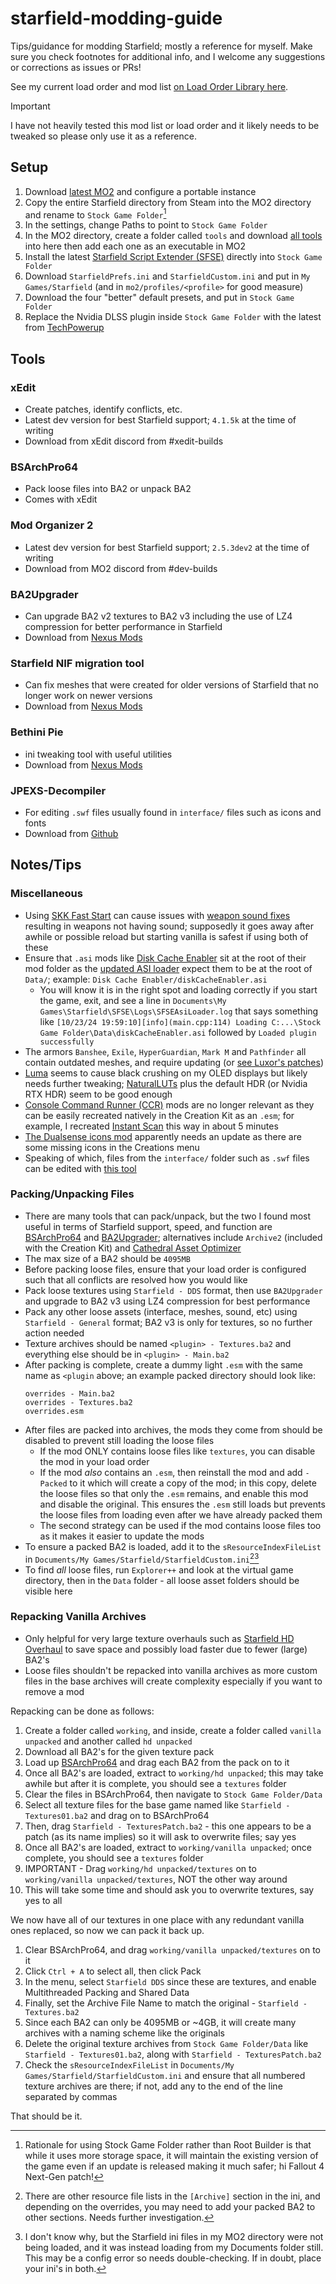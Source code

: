 # starfield-modding-guide
Tips/guidance for modding Starfield; mostly a reference for myself. Make sure you check footnotes for additional info, and I welcome any suggestions or corrections as issues or PRs!

See my current load order and mod list [on Load Order Library here](https://loadorderlibrary.com/lists/a-better-starfield#modlist.txt).

> [!IMPORTANT]
> I have not heavily tested this mod list or load order and it likely needs to be tweaked so please only use it as a reference.

## Setup

1. Download [latest MO2](#mod-organizer-2) and configure a portable instance
1. Copy the entire Starfield directory from Steam into the MO2 directory and rename to `Stock Game Folder`[^1]
1. In the settings, change Paths to point to `Stock Game Folder`
1. In the MO2 directory, create a folder called `tools` and download [all tools](#tools) into here then add each one as an executable in MO2
1. Install the latest [Starfield Script Extender (SFSE)](https://www.nexusmods.com/starfield/mods/106) directly into `Stock Game Folder`
1. Download `StarfieldPrefs.ini` and `StarfieldCustom.ini` and put in `My Games/Starfield` (and in `mo2/profiles/<profile>` for good measure)
1. Download the four "better" default presets, and put in `Stock Game Folder`
1. Replace the Nvidia DLSS plugin inside `Stock Game Folder` with the latest from [TechPowerup](https://www.techpowerup.com/download/nvidia-dlss-dll/)

[^1]: Rationale for using Stock Game Folder rather than Root Builder is that while it uses more storage space, it will maintain the existing version of the game even if an update is released making it much safer; hi Fallout 4 Next-Gen patch!

## Tools

### xEdit
- Create patches, identify conflicts, etc.
- Latest dev version for best Starfield support; `4.1.5k` at the time of writing
- Download from xEdit discord from #xedit-builds

### BSArchPro64
- Pack loose files into BA2 or unpack BA2
- Comes with xEdit

### Mod Organizer 2
- Latest dev version for best Starfield support; `2.5.3dev2` at the time of writing
- Download from MO2 discord from #dev-builds

### BA2Upgrader
- Can upgrade BA2 v2 textures to BA2 v3 including the use of LZ4 compression for better performance in Starfield
- Download from [Nexus Mods](https://www.nexusmods.com/starfield/mods/1192)

### Starfield NIF migration tool
- Can fix meshes that were created for older versions of Starfield that no longer work on newer versions
- Download from [Nexus Mods](https://www.nexusmods.com/starfield/mods/9234)

### Bethini Pie
- ini tweaking tool with useful utilities
- Download from [Nexus Mods](https://www.nexusmods.com/site/mods/631)

### JPEXS-Decompiler

- For editing `.swf` files usually found in `interface/` files such as icons and fonts
- Download from [Github](https://github.com/jindrapetrik/jpexs-decompiler)

## Notes/Tips

### Miscellaneous

- Using [SKK Fast Start](https://www.nexusmods.com/starfield/mods/5971) can cause issues with [weapon sound fixes](https://www.nexusmods.com/starfield/mods/10776?tab=posts) resulting in weapons not having sound; supposedly it goes away after awhile or possible reload but starting vanilla is safest if using both of these
- Ensure that `.asi` mods like [Disk Cache Enabler](https://www.nexusmods.com/starfield/mods/2245) sit at the root of their mod folder as the [updated ASI loader](https://www.nexusmods.com/starfield/mods/8055) expect them to be at the root of `Data/`; example: `Disk Cache Enabler/diskCacheEnabler.asi`
  - You will know it is in the right spot and loading correctly if you start the game, exit, and see a line in `Documents\My Games\Starfield\SFSE\Logs\SFSEAsiLoader.log` that says something like `[10/23/24 19:59:10][info](main.cpp:114) Loading C:...\Stock Game Folder\Data\diskCacheEnabler.asi` followed by `Loaded plugin successfully`
- The armors `Banshee`, `Exile`, `HyperGuardian`, `Mark M` and `Pathfinder` all contain outdated meshes, and require updating (or [see Luxor's patches](https://www.nexusmods.com/starfield/mods/9468))
- [Luma](https://www.nexusmods.com/starfield/mods/4821) seems to cause black crushing on my OLED displays but likely needs further tweaking; [NaturalLUTs](https://www.nexusmods.com/starfield/mods/1119) plus the default HDR (or Nvidia RTX HDR) seem to be good enough
- [Console Command Runner (CCR)](https://www.nexusmods.com/starfield/mods/7318) mods are no longer relevant as they can be easily recreated natively in the Creation Kit as an `.esm`; for example, I recreated [Instant Scan](https://www.nexusmods.com/starfield/mods/759) this way in about 5 minutes
- [The Dualsense icons mod](https://www.nexusmods.com/starfield/mods/215) apparently needs an update as there are some missing icons in the Creations menu
- Speaking of which, files from the `interface/` folder such as `.swf` files can be edited with [this tool](#jpexs-decompiler)

### Packing/Unpacking Files

- There are many tools that can pack/unpack, but the two I found most useful in terms of Starfield support, speed, and function are [BSArchPro64](#bsarchpro64) and [BA2Upgrader](#ba2upgrader); alternatives include `Archive2` (included with the Creation Kit) and [Cathedral Asset Optimizer](https://www.nexusmods.com/skyrimspecialedition/mods/23316)
- The max size of a BA2 should be `4095MB`
- Before packing loose files, ensure that your load order is configured such that all conflicts are resolved how you would like
- Pack loose textures using `Starfield - DDS` format, then use `BA2Upgrader` and upgrade to BA2 v3 using LZ4 compression for best performance
- Pack any other loose assets (interface, meshes, sound, etc) using `Starfield - General` format; BA2 v3 is only for textures, so no further action needed
- Texture archives should be named `<plugin> - Textures.ba2` and everything else should be in `<plugin> - Main.ba2`
- After packing is complete, create a dummy light `.esm` with the same name as `<plugin` above; an example packed directory should look like:
  ```
  overrides - Main.ba2
  overrides - Textures.ba2
  overrides.esm
  ```
- After files are packed into archives, the mods they come from should be disabled to prevent still loading the loose files
  - If the mod ONLY contains loose files like `textures`, you can disable the mod in your load order
  - If the mod _also_ contains an `.esm`, then reinstall the mod and add `- Packed` to it which will create a copy of the mod; in this copy, delete the loose files so that only the `.esm` remains, and enable this mod and disable the original. This ensures the `.esm` still loads but prevents the loose files from loading even after we have already packed them
  - The second strategy can be used if the mod contains loose files too as it makes it easier to update the mods
- To ensure a packed BA2 is loaded, add it to the `sResourceIndexFileList` in `Documents/My Games/Starfield/StarfieldCustom.ini`[^2][^3]
- To find _all_ loose files, run `Explorer++` and look at the virtual game directory, then in the `Data` folder - all loose asset folders should be visible here

[^2]: There are other resource file lists in the `[Archive]` section in the ini, and depending on the overrides, you may need to add your packed BA2 to other sections. Needs further investigation.
[^3]: I don't know why, but the Starfield ini files in my MO2 directory were not being loaded, and it was instead loading from my Documents folder still. This may be a config error so needs double-checking. If in doubt, place your ini's in both.

### Repacking Vanilla Archives

- Only helpful for very large texture overhauls such as [Starfield HD Overhaul](https://www.nexusmods.com/starfield/mods/5124) to save space and possibly load faster due to fewer (large) BA2's
- Loose files shouldn't be repacked into vanilla archives as more custom files in the base archives will create complexity especially if you want to remove a mod

Repacking can be done as follows:

1. Create a folder called `working`, and inside, create a folder called `vanilla unpacked` and another called `hd unpacked`
1. Download all BA2's for the given texture pack
1. Load up [BSArchPro64](#bsarchpro64) and drag each BA2 from the pack on to it
1. Once all BA2's are loaded, extract to `working/hd unpacked`; this may take awhile but after it is complete, you should see a `textures` folder
1. Clear the files in BSArchPro64, then navigate to `Stock Game Folder/Data`
1. Select all texture files for the base game named like `Starfield - Textures01.ba2` and drag on to BSArchPro64
1. Then, drag `Starfield - TexturesPatch.ba2` - this one appears to be a patch (as its name implies) so it will ask to overwrite files; say yes
1. Once all BA2's are loaded, extract to `working/vanilla unpacked`; once complete, you should see a `textures` folder
1. IMPORTANT - Drag `working/hd unpacked/textures` on to `working/vanilla unpacked/textures`, NOT the other way around
1. This will take some time and should ask you to overwrite textures, say yes to all

We now have all of our textures in one place with any redundant vanilla ones replaced, so now we can pack it back up.

1. Clear BSArchPro64, and drag `working/vanilla unpacked/textures` on to it
1. Click `Ctrl + A` to select all, then click Pack
1. In the menu, select `Starfield DDS` since these are textures, and enable Multithreaded Packing and Shared Data
1. Finally, set the Archive File Name to match the original - `Starfield - Textures.ba2`
1. Since each BA2 can only be 4095MB or ~4GB, it will create many archives with a naming scheme like the originals
1. Delete the original texture archives from `Stock Game Folder/Data` like `Starfield - Textures01.ba2`, along with `Starfield - TexturesPatch.ba2`
1. Check the `sResourceIndexFileList` in `Documents/My Games/Starfield/StarfieldCustom.ini` and ensure that all numbered texture archives are there; if not, add any to the end of the line separated by commas

That should be it.
